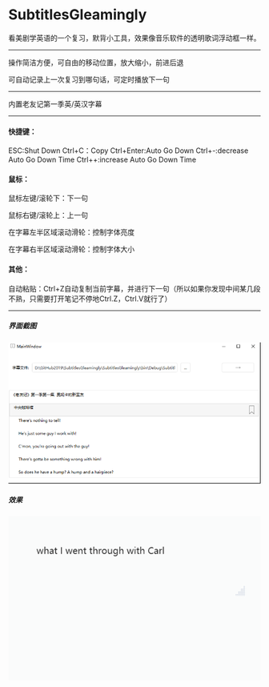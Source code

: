 # SubtitlesGleamingly

看美剧学英语的一个复习，默背小工具，效果像音乐软件的透明歌词浮动框一样。

------

操作简洁方便，可自由的移动位置，放大缩小，前进后退

可自动记录上一次复习到哪句话，可定时播放下一句

------

内置老友记第一季英/英汉字幕

------

#### 快捷键：

ESC:Shut Down
Ctrl+C：Copy
Ctrl+Enter:Auto Go Down
Ctrl+-:decrease Auto Go Down Time
Ctrl++:increase Auto Go Down Time

#### 鼠标：

鼠标左键/滚轮下：下一句

鼠标右键/滚轮上：上一句     

在字幕左半区域滚动滑轮：控制字体亮度

在字幕右半区域滚动滑轮：控制字体大小

#### 其他：

自动粘贴：Ctrl+Z自动复制当前字幕，并进行下一句（所以如果你发现中间某几段不熟，只需要打开笔记不停地Ctrl.Z，Ctrl.V就行了）

------



##### 界面截图

![image](https://github.com/tiancai4652/ReadME_Images/blob/master/SubTitleTotal.png)



##### 效果

![image](https://github.com/tiancai4652/ReadME_Images/blob/master/SubTitleGIF.gif)
